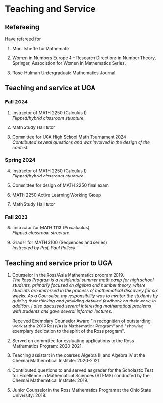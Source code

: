 # Teaching and Service 

## Refereeing
Have refereed for
1. Monatshefte fur Mathematik.
   
2. Women in Numbers Europe 4 – Research Directions in Number Theory, Springer, Association for Women in Mathematics Series.

3. Rose-Hulman Undergraduate Mathematics Journal.

## Teaching and service at UGA 
### Fall 2024 
1. Instructor of MATH 2250 (Calculus I) <br>
_Flipped/hybrid classroom structure._

2. Math Study Hall tutor

3. Committee for UGA High School Math Tournament 2024 <br>
_Contributed several questions and was involved in the design of the contest._

### Spring 2024 
4. Instructor of MATH 2250 (Calculus I) <br>
_Flipped/hybrid classroom structure._

5. Committee for design of MATH 2250 final exam

6. MATH 2250 Active Learning Working Group

7. Math Study Hall tutor
   
### Fall 2023
8. Instructor for MATH 1113 (Precalculus) <br>
_Flipped classroom structure._

9. Grader for MATH 3100 (Sequences and series) <br>
_Instructed by Prof. Paul Pollack_

## Teaching and service prior to UGA 
1. Counselor in the Ross/Asia Mathematics program 2019. <br>
_The Ross Program is a residential summer math camp for  high school students, primarily focused on algebra and number theory, where students are immersed in the process of mathematical discovery for six weeks. As a Counselor, my responsibility was to mentor the students by guiding their thinking and providing detailed feedback on their work; in addition, I also discussed several interesting mathematical problems with students  and gave several informal lectures._ <p>

   Received Exemplary Counselor Award "in recognition of outstanding work at the 2019 Ross/Asia Mathematics Program" and "showing     exemplary dedication to the spirit of the Ross program". 

2. Served on committee for evaluating applications to the Ross Mathematics Program:  2020-2021.

3. Teaching assistant in the courses Algebra III and Algebra IV at the Chennai Mathematical Institute: 2020-2021. 

4. Contributed questions to and served as grader for the Scholastic Test for Excellence in Mathematical Sciences (STEMS) conducted by the Chennai Mathematical Institute: 2019.

5. Junior Counselor in the Ross Mathematics Program at the Ohio State University: 2018.
